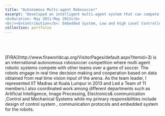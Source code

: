 ```yaml
---
title: "Autonomous Multi-agent Robosoccer"
excerpt: "Developed an intelligent multi-agent system that can compete in robosoccer through real time decision making and cooperation<br/>
<b>Duration: May 2011-May 2013</b>
<br/><b>Contribution</b>: Embedded System, Low and High Level Controllers, Decisionmaking Algorithms"
collection: portfolio
---
```

<br>
<br>
<br>
[FIRA](http://www.firaworldcup.org/VisitorPages/default.aspx?itemid=3) is an international autonomous robosoccer competition where multi agent robotic systems compete with other teams over a game of soccer. The robots engage in real time decision making and cooperation based on data obtained from real time vision input of the arena. As the team leader, I represented IIT Madras at Kuala Lumpur in 2013 and Led a Team of 11 members.I also coordinated work among different departments such as Artificial Intelligence, Image Processing, Electronics& communication ,Control and Mechanical Systems while my primary responsibilities include design of control system , communication protocols and embedded system for the robots. 
<br>
<br>

